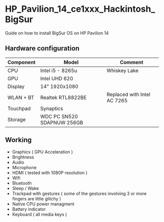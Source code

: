 # HP_Pavilion_14_ce1xxx_Hackintosh_BigSur
Guide on how to install BigSur OS on HP Pavilion 14 

## Hardware configuration
| Component | Model | Comment |
| --- | --- | --- |
| CPU | Intel i5 - 8265u | Whiskey Lake|
| GPU | Intel UHD 620 | 
| Display | 14" 1920x1080 |
| WLAN + BT | Realtek RTL8822BE | Replaced with Intel AC 7265 |
| Touchpad | Synaptics |
| Storage | WDC PC SN520 SDAPNUW 256GB | 


## Working
+ Graphics ( GPU Acceleration )
+ Brightness
+ Audio
+ Microphone
+ HDMI ( tested with 1080P resolution )
+ Wifi
+ Bluetooth 
+ Sleep / Wake
+ Trackpad with gestures ( some of the gestures involving 3 or more fingers are little glitchy )
+ Native CPU power managment
+ Battery indicator 
+ Keyboard ( all media keys ) 
